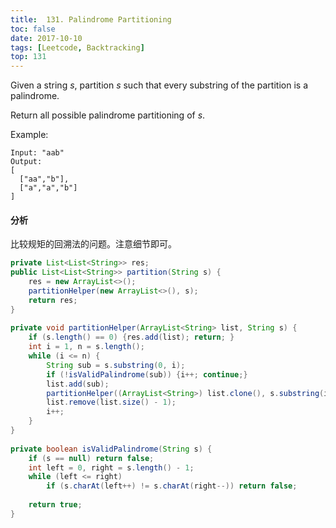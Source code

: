 ```yaml
---
title:  131. Palindrome Partitioning
toc: false
date: 2017-10-10
tags: [Leetcode, Backtracking]
top: 131
---
```


Given a string $s$, partition $s$ such that every substring of the partition is a palindrome.

Return all possible palindrome partitioning of $s$.

Example:

```
Input: "aab"
Output:
[
  ["aa","b"],
  ["a","a","b"]
]
```

#### 分析

比较规矩的回溯法的问题。注意细节即可。

```Java
private List<List<String>> res;
public List<List<String>> partition(String s) {
    res = new ArrayList<>();
    partitionHelper(new ArrayList<>(), s);
    return res;
}
    
private void partitionHelper(ArrayList<String> list, String s) {
    if (s.length() == 0) {res.add(list); return; }
    int i = 1, n = s.length();
    while (i <= n) {
        String sub = s.substring(0, i);
        if (!isValidPalindrome(sub)) {i++; continue;}
        list.add(sub);
        partitionHelper((ArrayList<String>) list.clone(), s.substring(i, n));
        list.remove(list.size() - 1);
        i++;
    }
}
    
private boolean isValidPalindrome(String s) {
    if (s == null) return false;
    int left = 0, right = s.length() - 1;
    while (left <= right)
        if (s.charAt(left++) != s.charAt(right--)) return false;
    
    return true;
}
```


